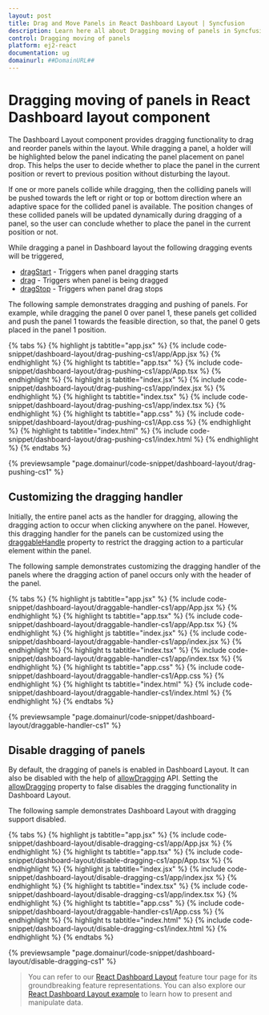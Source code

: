 ```yaml
---
layout: post
title: Drag and Move Panels in React Dashboard Layout | Syncfusion
description: Learn here all about Dragging moving of panels in Syncfusion React Dashboard layout component of Syncfusion Essential JS 2 and more.
control: Dragging moving of panels 
platform: ej2-react
documentation: ug
domainurl: ##DomainURL##
---
```


# Dragging moving of panels in React Dashboard layout component

The Dashboard Layout component provides dragging functionality to drag and reorder panels within the layout. While dragging a panel, a holder will be highlighted below the panel indicating the panel placement on panel drop. This helps the user to decide whether to place the panel in the current position or revert to previous position without disturbing the layout.

If one or more panels collide while dragging, then the colliding panels will be pushed towards the left or right or top or bottom direction where an adaptive space for the collided panel is available. The position changes of these collided panels will be updated dynamically during dragging of a panel, so the user can conclude whether to place the panel in the current position or not.

While dragging a panel in Dashboard layout the following dragging events will be triggered,
* [dragStart](https://ej2.syncfusion.com/react/documentation/api/dashboard-layout/#dragstart) - Triggers when panel dragging starts
* [drag](https://ej2.syncfusion.com/react/documentation/api/dashboard-layout/#drag) - Triggers when panel is being dragged
* [dragStop](https://ej2.syncfusion.com/react/documentation/api/dashboard-layout/#dragstop) - Triggers when panel drag stops

The following sample demonstrates dragging and pushing of panels. For example, while dragging the panel 0 over panel 1, these panels get collided and push the panel 1 towards the feasible direction, so that, the panel 0 gets placed in the panel 1 position.

{% tabs %}
{% highlight js tabtitle="app.jsx" %}
{% include code-snippet/dashboard-layout/drag-pushing-cs1/app/App.jsx %}
{% endhighlight %}
{% highlight ts tabtitle="app.tsx" %}
{% include code-snippet/dashboard-layout/drag-pushing-cs1/app/App.tsx %}
{% endhighlight %}
{% highlight js tabtitle="index.jsx" %}
{% include code-snippet/dashboard-layout/drag-pushing-cs1/app/index.jsx %}
{% endhighlight %}
{% highlight ts tabtitle="index.tsx" %}
{% include code-snippet/dashboard-layout/drag-pushing-cs1/app/index.tsx %}
{% endhighlight %}
{% highlight ts tabtitle="app.css" %}
{% include code-snippet/dashboard-layout/drag-pushing-cs1/App.css %}
{% endhighlight %}
{% highlight ts tabtitle="index.html" %}
{% include code-snippet/dashboard-layout/drag-pushing-cs1/index.html %}
{% endhighlight %}
{% endtabs %}

 {% previewsample "page.domainurl/code-snippet/dashboard-layout/drag-pushing-cs1" %}

## Customizing the dragging handler

Initially, the entire panel acts as the handler for dragging, allowing the dragging action to occur when clicking anywhere on the panel. However, this dragging handler for the panels can be customized using the [draggableHandle](https://ej2.syncfusion.com/react/documentation/api/dashboard-layout/#draggablehandle) property to restrict the dragging action to a particular element within the panel.

The following sample demonstrates customizing the dragging handler of the panels where the dragging action of panel occurs only with the header of the panel.

{% tabs %}
{% highlight js tabtitle="app.jsx" %}
{% include code-snippet/dashboard-layout/draggable-handler-cs1/app/App.jsx %}
{% endhighlight %}
{% highlight ts tabtitle="app.tsx" %}
{% include code-snippet/dashboard-layout/draggable-handler-cs1/app/App.tsx %}
{% endhighlight %}
{% highlight js tabtitle="index.jsx" %}
{% include code-snippet/dashboard-layout/draggable-handler-cs1/app/index.jsx %}
{% endhighlight %}
{% highlight ts tabtitle="index.tsx" %}
{% include code-snippet/dashboard-layout/draggable-handler-cs1/app/index.tsx %}
{% endhighlight %}
{% highlight ts tabtitle="app.css" %}
{% include code-snippet/dashboard-layout/draggable-handler-cs1/App.css %}
{% endhighlight %}
{% highlight ts tabtitle="index.html" %}
{% include code-snippet/dashboard-layout/draggable-handler-cs1/index.html %}
{% endhighlight %}
{% endtabs %}

 {% previewsample "page.domainurl/code-snippet/dashboard-layout/draggable-handler-cs1" %}

## Disable dragging of panels

By default, the dragging of panels is enabled in Dashboard Layout. It can also be disabled with the help of [allowDragging](https://ej2.syncfusion.com/react/documentation/api/dashboard-layout/#allowdragging) API. Setting the [allowDragging](https://ej2.syncfusion.com/react/documentation/api/dashboard-layout/#allowdragging) property to false disables the dragging functionality in Dashboard Layout.

The following sample demonstrates Dashboard Layout with dragging support disabled.

{% tabs %}
{% highlight js tabtitle="app.jsx" %}
{% include code-snippet/dashboard-layout/disable-dragging-cs1/app/App.jsx %}
{% endhighlight %}
{% highlight ts tabtitle="app.tsx" %}
{% include code-snippet/dashboard-layout/disable-dragging-cs1/app/App.tsx %}
{% endhighlight %}
{% highlight js tabtitle="index.jsx" %}
{% include code-snippet/dashboard-layout/disable-dragging-cs1/app/index.jsx %}
{% endhighlight %}
{% highlight ts tabtitle="index.tsx" %}
{% include code-snippet/dashboard-layout/disable-dragging-cs1/app/index.tsx %}
{% endhighlight %}
{% highlight ts tabtitle="app.css" %}
{% include code-snippet/dashboard-layout/draggable-handler-cs1/App.css %}
{% endhighlight %}
{% highlight ts tabtitle="index.html" %}
{% include code-snippet/dashboard-layout/disable-dragging-cs1/index.html %}
{% endhighlight %}
{% endtabs %}

 {% previewsample "page.domainurl/code-snippet/dashboard-layout/disable-dragging-cs1" %}

> You can refer to our [React Dashboard Layout](https://www.syncfusion.com/react-ui-components/react-dashboard-layout) feature tour page for its groundbreaking feature representations. You can also explore our [React Dashboard Layout example](https://ej2.syncfusion.com/react/demos/#/material/dashboard-layout/default) to learn how to present and manipulate data.